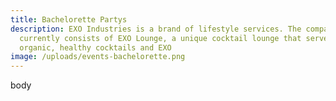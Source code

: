 ```yaml
---
title: Bachelorette Partys
description: EXO Industries is a brand of lifestyle services. The company
  currently consists of EXO Lounge, a unique cocktail lounge that serves
  organic, healthy cocktails and EXO
image: /uploads/events-bachelorette.png
---
```

body